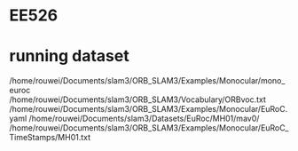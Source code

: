 # EE526

# running dataset

/home/rouwei/Documents/slam3/ORB_SLAM3/Examples/Monocular/mono_euroc /home/rouwei/Documents/slam3/ORB_SLAM3/Vocabulary/ORBvoc.txt /home/rouwei/Documents/slam3/ORB_SLAM3/Examples/Monocular/EuRoC.yaml /home/rouwei/Documents/slam3/Datasets/EuRoc/MH01/mav0/ /home/rouwei/Documents/slam3/ORB_SLAM3/Examples/Monocular/EuRoC_TimeStamps/MH01.txt 
